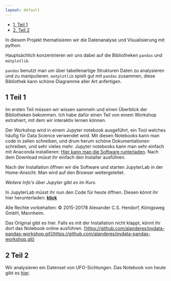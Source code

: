 ```yaml
---
layout: default
---
```


*   [1\. Teil 1](#sec-1)
*   [2\. Teil 2](#sec-2)

In diesem Projekt thematisieren wir die Datenanalyse und Visualisierung mit python.

Hauptsächlich konzentrieren wir uns dabei auf die Bibliotheken `pandas` und `matplotlib`.

`pandas` benutzt man um über tabellenartige Strukturen Daten zu analysieren und zu manipulieren. `matplotlib` spielt gut mit `pandas` zusammen, diese Bibliothek kann schöne Diagramme aller Art anfertigen.

1 Teil 1
--------

Im ersten Teil müssen wir wissen sammeln und einen Überblick der Bibliotheken bekommen. Ich habe dafür einen Teil von einem Workshop extrahiert, mit dem wir interaktiv lernen können.

Der Workshop wird in einem Jupyter notebook ausgeführt, ein Tool welches häufig für Data Science verwendet wird. Mit diesen Notebooks kann man code in zellen schreiben, und drum herum schöne Dokumentationen schreiben, und sehr vieles mehr. Jupyter notebooks kann man sehr einfach mit Anaconda installieren: [Hier kann man die Software runterladen](https://www.anaconda.com/products/individual). Nach dem Download müsst ihr einfach den Installer ausführen.

Nach der Installation öffnen wir die Software und starten JupyterLab in der Home-Ansicht. Man wird auf den Browser weitergeleitet.

_Weitere Info's über Jupyter gibt es im Kurs_.

In JupyterLab müsst ihr nun den Code für heute öffnen. Diesen könnt ihr hier herunterladen: [**klick**](https://github.com/falcowinkler/falcowinkler.github.io/raw/master/resources/python-course/python_workshop_pandas_1.zip)

Alle Rechte vorbehalten: © 2015-20178 Alexander C.S. Hendorf, Königsweg GmbH, Mannheim.

Das Original gibt es hier. Falls es mit der Installation nicht klappt, könnt ihr dort das Notebook online ausführen. [https://github.com/alanderex/pydata-pandas-workshop.git](https://github.com/alanderex/pydata-pandas-workshop.git)

2 Teil 2
--------

Wir analysieren ein Datenset von UFO-Sichtungen. Das Notebook von heute gibt es [hier](https://github.com/falcowinkler/falcowinkler.github.io/raw/master/resources/python-course/projekt-ufos.zip).